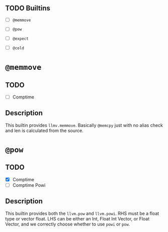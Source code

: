 ## TODO Builtins
- [ ] `@memmove`
- [ ] `@pow`
- [ ] `@expect`
- [ ] `@cold`



# `@memmove`
## TODO
- [ ] Comptime

## Description
This builtin provides `llmv.memmove`. Basically `@memcpy` just with no alias check and len is calculated from the source.

# `@pow`
## TODO
- [x] Comptime
- [ ] Comptime Powi

## Description
This builtin provides both the `llvm.pow` and `llvm.powi`. RHS must be a float type or vector float. LHS can be either an Int, Float
Int Vector, or Float Vector, and we correctly choose whether to use `powi` or `pow`.
